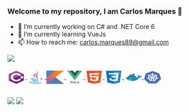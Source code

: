 ### Welcome to my repository, I am Carlos Marques 👋

- 🔭 I’m currently working on C# and .NET Core 6
- 🌱 I’m currently learning VueJs
- 📫 How to reach me: carlos.marques89@gmail.com

<div>
  <a href="https://github.com/CarlosHenriqueMarques">
  <!-- <img height="180em" src="https://github-readme-stats.vercel.app/api?username=CarlosHenriqueMarques&show_icons=true&theme=dracula&include_all_commits=true&count_private=true"/>-->
  <img height="180em" src="https://github-readme-stats.vercel.app/api/top-langs/?username=CarlosHenriqueMarques&layout=compact&langs_count=7&theme=dracula"/>
</div>

<div style="display: inline_block"><br>
  <img align="center" alt="Carlos-Csharp" height="30" width="40" src="https://raw.githubusercontent.com/devicons/devicon/master/icons/csharp/csharp-original.svg">
  <img align="center" alt="Carlos-Java" height="30" width="40" src="https://github.com/devicons/devicon/blob/master/icons/java/java-original.svg">
  <img align="center" alt="Carlos-Kotlin" height="30" width="40" src="https://github.com/devicons/devicon/blob/master/icons/kotlin/kotlin-original.svg">
  <img align="center" alt="Carlos-Vuejs" height="30" width="40" src="https://github.com/devicons/devicon/blob/master/icons/vuejs/vuejs-original-wordmark.svg">
  <img align="center" alt="Carlos-HTML" height="30" width="40" src="https://raw.githubusercontent.com/devicons/devicon/master/icons/html5/html5-original.svg">
  <img align="center" alt="Carlos-CSS" height="30" width="40" src="https://raw.githubusercontent.com/devicons/devicon/master/icons/css3/css3-original.svg">
  <img align="center" alt="Carlos-Docker" height="30" width="40" src="https://github.com/devicons/devicon/blob/master/icons/docker/docker-original.svg">
  <img align="center" alt="Carlos-Kubernetes" height="30" width="40" src="https://github.com/devicons/devicon/blob/master/icons/kubernetes/kubernetes-plain.svg">
</div>
  
  ##
  
 <div> 
  <a href = "mailto:carlos.marques89@gmail.com"><img src="https://img.shields.io/badge/-Gmail-%23333?style=for-the-badge&logo=gmail&logoColor=white" target="_blank"></a>
  <a href="https://www.linkedin.com/in/carloshenriquemarques/" target="_blank"><img src="https://img.shields.io/badge/-LinkedIn-%230077B5?style=for-the-badge&logo=linkedin&logoColor=white" target="_blank"></a> 
</div>
